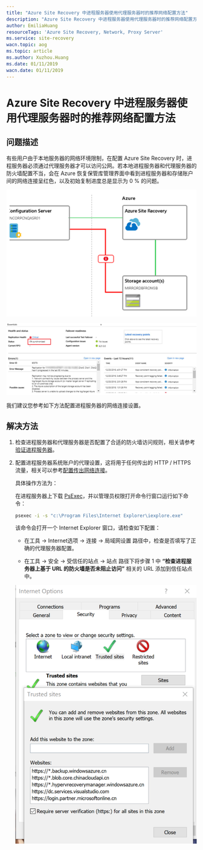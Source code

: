 ```yaml
---
title: "Azure Site Recovery 中进程服务器使用代理服务器时的推荐网络配置方法"
description: "Azure Site Recovery 中进程服务器使用代理服务器时的推荐网络配置方法"
author: EmiliaHuang
resourceTags: 'Azure Site Recovery, Network, Proxy Server'
ms.service: site-recovery
wacn.topic: aog
ms.topic: article
ms.author: Xuzhou.Huang
ms.date: 01/11/2019
wacn.date: 01/11/2019
---
```


# Azure Site Recovery 中进程服务器使用代理服务器时的推荐网络配置方法

## 问题描述

有些用户由于本地服务器的网络环境限制，在配置 Azure Site Recovery 时，进程服务器必须通过代理服务器才可以访问公网。若本地进程服务器和代理服务器的防火墙配置不当，会在 Azure 恢复保管库管理界面中看到进程服务器和存储账户间的网络连接呈红色，以及初始复制进度总是显示为 0 % 的问题。

![01](media/aog-site-recovery-howto-configure-network-when-process-server-uses-proxy-server/01.png "01")

![02](media/aog-site-recovery-howto-configure-network-when-process-server-uses-proxy-server/02.png "02")

我们建议您参考如下方法配置进程服务器的网络连接设置。

## 解决方法

1. 检查进程服务器和代理服务器是否配置了合适的防火墙访问规则，相关请参考[验证进程服务器](https://docs.azure.cn/zh-cn/site-recovery/vmware-azure-troubleshoot-replication#verify-the-process-server)。

2. 配置进程服务器系统账户的代理设置，这将用于任何传出的 HTTP / HTTPS 流量，相关可以参考[配置传出网络连接](https://docs.azure.cn/zh-cn/backup/backup-azure-arm-vms-prepare#step-1-configure-outgoing-network-connections)。

    具体操作方法为：

    在进程服务器上下载 [PsExec](https://docs.microsoft.com/en-us/sysinternals/downloads/psexec)，并以管理员权限打开命令行窗口运行如下命令：

    ```cmd
    psexec -i -s "c:\Program Files\Internet Explorer\iexplore.exe"
    ```

    该命令会打开一个 Internet Explorer 窗口，请检查如下配置：

    * 在工具 -> Internet选项 -> 连接 -> 局域网设置 路径中，检查是否填写了正确的代理服务器配置。

    * 在工具 -> 安全 -> 受信任的站点 -> 站点 路径下将步骤 1 中 **“检查进程服务器上基于 URL 的防火墙是否未阻止访问”** 相关的 URL 添加到信任站点中。

    ![03](media/aog-site-recovery-howto-configure-network-when-process-server-uses-proxy-server/03.png "03")
